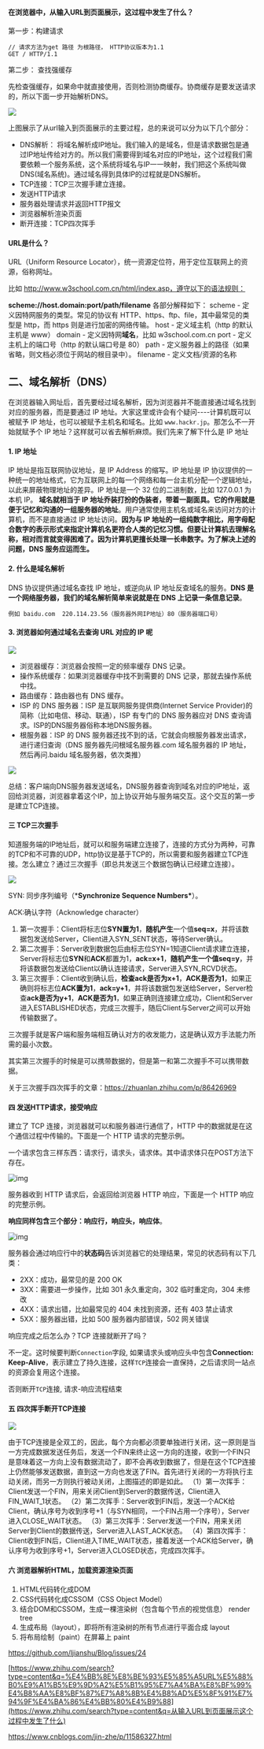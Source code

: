 #### 在浏览器中，从输入URL到页面展示，这过程中发生了什么？

第一步：构建请求

```http
// 请求方法为get 路径 为根路径， HTTP协议版本为1.1
GET / HTTP/1.1
```

第二步： 查找强缓存

先检查强缓存，如果命中就直接使用，否则检测协商缓存。协商缓存是要发送请求的，所以下面一步开始解析DNS。



![](E:\NodeJS-Study\笔记\pics\从url输入到页面展示.png)



上图展示了从url输入到页面展示的主要过程，总的来说可以分为以下几个部分：

- DNS解析： 将域名解析成IP地址。我们输入的是域名，但是请求数据包是通过IP地址传给对方的。所以我们需要得到域名对应的IP地址，这个过程我们需要依赖一个服务系统，这个系统将域名与IP一一映射，我们把这个系统叫做DNS(域名系统)。通过域名得到具体IP的过程就是DNS解析。
- TCP连接：TCP三次握手建立连接。
- 发送HTTP请求
- 服务器处理请求并返回HTTP报文
- 浏览器解析渲染页面
- 断开连接：TCP四次挥手



#### URL是什么？

URL（Uniform Resource Locator），统一资源定位符，用于定位互联网上的资源，俗称网址。

比如 http://www.w3school.com.cn/html/index.asp，遵守以下的语法规则：

**scheme://host.domain:port/path/filename**
各部分解释如下：
scheme - 定义因特网服务的类型。常见的协议有 HTTP、https、ftp、file，其中最常见的类型是 http，而 https 则是进行加密的网络传输。
host - 定义域主机（http 的默认主机是 www）
domain - 定义因特网**域名**，比如 w3school.com.cn
port - 定义主机上的端口号（http 的默认端口号是 80）
path - 定义服务器上的路径（如果省略，则文档必须位于网站的根目录中）。
filename - 定义文档/资源的名称

## 二、域名解析（DNS）

在浏览器输入网址后，首先要经过域名解析，因为浏览器并不能直接通过域名找到对应的服务器，而是要通过 IP 地址。大家这里或许会有个疑问----计算机既可以被赋予 IP 地址，也可以被赋予主机名和域名。比如 `www.hackr.jp`。那怎么不一开始就赋予个 IP 地址？这样就可以省去解析麻烦。我们先来了解下什么是 IP 地址

#### 1. IP 地址

IP 地址是指互联网协议地址，是 IP Address 的缩写。IP 地址是 IP 协议提供的一种统一的地址格式，它为互联网上的每一个网络和每一台主机分配一个逻辑地址，以此来屏蔽物理地址的差异。IP 地址是一个 32 位的二进制数，比如 127.0.0.1 为本机 IP。
**域名就相当于 IP 地址乔装打扮的伪装者，带着一副面具。它的作用就是便于记忆和沟通的一组服务器的地址**。用户通常使用主机名或域名来访问对方的计算机，而不是直接通过 IP 地址访问。**因为与 IP 地址的一组纯数字相比，用字母配合数字的表示形式来指定计算机名更符合人类的记忆习惯。但要让计算机去理解名称，相对而言就变得困难了。因为计算机更擅长处理一长串数字。为了解决上述的问题，DNS 服务应运而生。**

#### 2. 什么是域名解析

DNS 协议提供通过域名查找 IP 地址，或逆向从 IP 地址反查域名的服务。**DNS 是一个网络服务器，我们的域名解析简单来说就是在 DNS 上记录一条信息记录**。

```
例如 baidu.com  220.114.23.56（服务器外网IP地址）80（服务器端口号）
```

#### 3. 浏览器如何通过域名去查询 URL 对应的 IP 呢

![](E:\NodeJS-Study\笔记\pics\dns查询流程.png)

- 浏览器缓存：浏览器会按照一定的频率缓存 DNS 记录。
- 操作系统缓存：如果浏览器缓存中找不到需要的 DNS 记录，那就去操作系统中找。
- 路由缓存：路由器也有 DNS 缓存。
- ISP 的 DNS 服务器：ISP 是互联网服务提供商(Internet Service Provider)的简称（比如电信、移动、联通），ISP 有专门的 DNS 服务器应对 DNS 查询请求。ISP的DNS服务器俗称本地DNS服务器。
- 根服务器：ISP 的 DNS 服务器还找不到的话，它就会向根服务器发出请求，进行递归查询（DNS 服务器先问根域名服务器.com 域名服务器的 IP 地址，然后再问.baidu 域名服务器，依次类推）

![](E:\NodeJS-Study\笔记\pics\根服务器递归查询.png)

总结：客户端向DNS服务器发送域名，DNS服务器查询到域名对应的IP地址，返回给浏览器，浏览器拿着这个IP，加上协议开始与服务端交互。这个交互的第一步是建立TCP连接。

#### 三 TCP三次握手

知道服务端的IP地址后，就可以和服务端建立连接了，连接的方式分为两种，可靠的TCP和不可靠的UDP，http协议是基于TCP的，所以需要和服务器建立TCP连接。怎么建立？通过三次握手（即总共发送三个数据包确认已经建立连接）。

![](E:\NodeJS-Study\笔记\pics\三次握手.jpg)



SYN: 同步序列编号（***Synchronize Sequence Numbers\***）。

ACK:确认字符（Acknowledge character）

1. 第一次握手：Client将标志位**SYN置为1**，**随机产生**一个值**seq=x**，并将该数据包发送给Server，Client进入SYN_SENT状态，等待Server确认。
2. 第二次握手：Server收到数据包后由标志位SYN=1知道Client请求建立连接，Server将标志位**SYN**和**ACK**都置为1，**ack=x+1**，**随机产生一个值seq=y**，并将该数据包发送给Client以确认连接请求，Server进入SYN_RCVD状态。
3. 第三次握手：Client收到确认后，**检查ack是否为x+1**，**ACK是否为1**，如果正确则将标志位**ACK置为1**，**ack=y+1**，并将该数据包发送给Server，Server检查**ack是否为y+1**，**ACK是否为1**，如果正确则连接建立成功，Client和Server进入ESTABLISHED状态，完成三次握手，随后Client与Server之间可以开始传输数据了。

三次握手就是客户端和服务端相互确认对方的收发能力，这是确认双方手法能力所需的最小次数。

其实第三次握手的时候是可以携带数据的，但是第一和第二次握手不可以携带数据。



关于三次握手四次挥手的文章：https://zhuanlan.zhihu.com/p/86426969

#### 四 发送HTTP请求，接受响应

建立了 TCP 连接，浏览器就可以和服务器进行通信了，HTTP 中的数据就是在这个通信过程中传输的。下面是一个 HTTP 请求的完整示例。

一个请求包含三样东西：请求行，请求头，请求体。其中请求体只在POST方法下存在。

![img](https://pic4.zhimg.com/v2-a24207fcba237642a73b635c7da30eec_b.jpg)



服务器收到 HTTP 请求后，会返回给浏览器 HTTP 响应，下面是一个 HTTP 响应的完整示例。

**响应同样包含三个部分：响应行，响应头，响应体**。

![img](https://pic4.zhimg.com/v2-bdeac5040e03b540142625b4b54c2f9f_b.jpg)



服务器会通过响应行中的**状态码**告诉浏览器它的处理结果，常见的状态码有以下几类：

- 2XX：成功，最常见的是 200 OK
- 3XX：需要进一步操作，比如 301 永久重定向，302 临时重定向，304 未修改
- 4XX：请求出错，比如最常见的 404 未找到资源，还有 403 禁止请求
- 5XX：服务器出错，比如 500 服务器内部错误，502 网关错误

响应完成之后怎么办？TCP 连接就断开了吗？

不一定。这时候要判断`Connection`字段, 如果请求头或响应头中包含**Connection: Keep-Alive**，表示建立了持久连接，这样`TCP`连接会一直保持，之后请求同一站点的资源会复用这个连接。

否则断开`TCP`连接, 请求-响应流程结束




#### 五 四次挥手断开TCP连接

![](E:\NodeJS-Study\笔记\pics\四次挥手.jpg)

由于TCP连接是全双工的，因此，每个方向都必须要单独进行关闭，这一原则是当一方完成数据发送任务后，发送一个FIN来终止这一方向的连接，收到一个FIN只是意味着这一方向上没有数据流动了，即不会再收到数据了，但是在这个TCP连接上仍然能够发送数据，直到这一方向也发送了FIN。首先进行关闭的一方将执行主动关闭，而另一方则执行被动关闭，上图描述的即是如此。
（1）第一次挥手：Client发送一个FIN，用来关闭Client到Server的数据传送，Client进入FIN_WAIT_1状态。
（2）第二次挥手：Server收到FIN后，发送一个ACK给Client，确认序号为收到序号+1（与SYN相同，一个FIN占用一个序号），Server进入CLOSE_WAIT状态。
（3）第三次挥手：Server发送一个FIN，用来关闭Server到Client的数据传送，Server进入LAST_ACK状态。
（4）第四次挥手：Client收到FIN后，Client进入TIME_WAIT状态，接着发送一个ACK给Server，确认序号为收到序号+1，Server进入CLOSED状态，完成四次挥手。



#### 六 浏览器解析HTML，加载资源渲染页面

1. HTML代码转化成DOM
2. CSS代码转化成CSSOM（CSS Object Model）
3. 结合DOM和CSSOM，生成一棵渲染树（包含每个节点的视觉信息） render tree
4. 生成布局（layout），即将所有渲染树的所有节点进行平面合成   layout
5. 将布局绘制（paint）在屏幕上     paint

https://github.com/ljianshu/Blog/issues/24

[https://www.zhihu.com/search?type=content&q=%E4%BB%8E%E8%BE%93%E5%85%A5URL%E5%88%B0%E9%A1%B5%E9%9D%A2%E5%B1%95%E7%A4%BA%E8%BF%99%E4%B8%AA%E8%BF%87%E7%A8%8B%E4%B8%AD%E5%8F%91%E7%94%9F%E4%BA%86%E4%BB%80%E4%B9%88](https://www.zhihu.com/search?type=content&q=从输入URL到页面展示这个过程中发生了什么)

https://www.cnblogs.com/jin-zhe/p/11586327.html